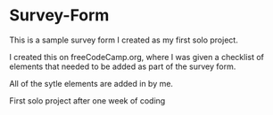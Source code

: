 # Survey-Form
This is a sample survey form I created as my first solo project.

I created this on freeCodeCamp.org, where I was given a checklist of elements that needed to be added as part of the survey form.

All of the sytle elements are added in by me.

First solo project after one week of coding
